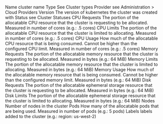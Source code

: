 Name
cluster name
Type
See Cluster types
Provider
see Administration > Cloud Providers
Version
The version of kubernetes the cluster was created with
Status
see Cluster Statuses
CPU Requests
The portion of the allocatable CPU resource that the cluster is requesting to be allocated. Measured in number of cores (e.g.: .5 cores)
CPU Limits
The portion of the allocatable CPU resource that the cluster is limited to allocating. Measured in number of cores (e.g.: .5 cores)
CPU Usage
How much of the allocatable CPU resource that is being consumed. Cannot be higher than the configured CPU limit. Measured in number of cores (e.g.: .5 cores)
Memory Requests
The portion of the allocatable memory resource that the cluster is requesting to be allocated. Measured in bytes (e.g.: 64 MiB)
Memory Limits
The portion of the allocatable memory resource that the cluster is limited to allocating. Measured in bytes (e.g.: 64 MiB)
Memory Usage
How much of the allocatable memory resource that is being consumed. Cannot be higher than the configured memory limit. Measured in bytes (e.g.: 64 MiB)
Disk Requests
The portion of the allocatable ephemeral storage resource that the cluster is requesting to be allocated. Measured in bytes (e.g.: 64 MiB)
Disk Limits
The portion of the allocatable ephemeral storage resource that the cluster is limited to allocating. Measured in bytes (e.g.: 64 MiB)
Nodes
Number of nodes in the cluster
Pods
How many of the allocatable pods that are being used. Measured in number of pods (e.g.: 5 pods)
Labels
labels added to the cluster (e.g.: region: us-west-2)